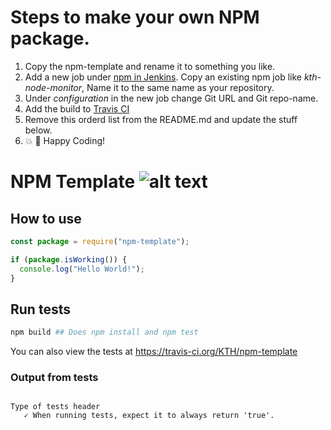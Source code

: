 # Steps to make your own NPM package.

1. Copy the npm-template and rename it to something you like.
2. Add a new job under [npm in Jenkins](https://build.sys.kth.se/view/npm/). Copy an existing npm job like _kth-node-monitor_, Name it to the same name as your repository.
3. Under _configuration_ in the new job change Git URL and Git repo-name.
4. Add the build to [Travis CI](https://travis-ci.org/organizations/KTH/repositories)
5. Remove this orderd list from the README.md and update the stuff below.
6. 💥 🎉 Happy Coding!

# NPM Template ![alt text](https://api.travis-ci.org/KTH/npm-template.svg?branch=master)

## How to use

```javascript
const package = require("npm-template");

if (package.isWorking()) {
  console.log("Hello World!");
}
```

## Run tests

```bash
npm build ## Does npm install and npm test
```

You can also view the tests at https://travis-ci.org/KTH/npm-template

### Output from tests

```text

Type of tests header
   ✓ When running tests, expect it to always return 'true'.

```
